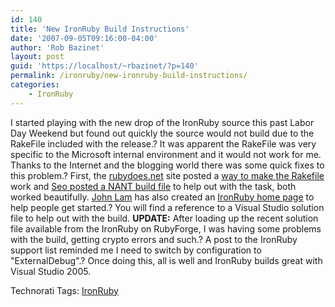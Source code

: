 ```yaml
---
id: 140
title: 'New IronRuby Build Instructions'
date: '2007-09-05T09:16:00-04:00'
author: 'Rob Bazinet'
layout: post
guid: 'https://localhost/~rbazinet/?p=140'
permalink: /ironruby/new-ironruby-build-instructions/
categories:
    - IronRuby
---
```


I started playing with the new drop of the IronRuby source this past Labor Day Weekend but found out quickly the source would not build due to the RakeFile included with the release.? It was apparent the RakeFile was very specific to the Microsoft internal environment and it would not work for me. Thanks to the Internet and the blogging world there was some quick fixes to this problem.? First, the [rubydoes.net](https://rubydoes.net/) site posted a [way to make the Rakefile](https://rubydoes.net/2007/09/02/building-ironruby-with-the-rakefile/) work and [Seo posted a NANT build file](https://rubydoes.net/2007/09/02/building-and-modifying-ironrubys-second-drop/) to help out with the task, both worked beautifully. [John Lam](https://www.iunknown.com/2007/09/new-ironruby-bu.html) has also created an [IronRuby home page](https://ironruby.rubyforge.org/) to help people get started.? You will find a reference to a Visual Studio solution file to help out with the build. **UPDATE:** After loading up the recent solution file available from the IronRuby on RubyForge, I was having some problems with the build, getting crypto errors and such.? A post to the IronRuby support list reminded me I need to switch by configuration to "ExternalDebug".? Once doing this, all is well and IronRuby builds great with Visual Studio 2005.

Technorati Tags: [IronRuby](https://technorati.com/tags/IronRuby)